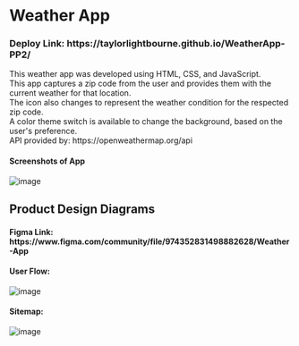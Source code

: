 <h1>Weather App</h1>
<h3>Deploy Link: https://taylorlightbourne.github.io/WeatherApp-PP2/ </h3>
<p>This weather app was developed using HTML, CSS, and JavaScript. <br>
This app captures a zip code from the user and provides them with the current weather for that location. <br>
The icon also changes to represent the weather condition for the respected zip code. <br>
A color theme switch is available to change the background, based on the user's preference. <br>
API provided by: https://openweathermap.org/api </p>

<h4>Screenshots of App</h4>

![image](https://user-images.githubusercontent.com/79942688/118004018-14d42800-b317-11eb-84d1-acc6932ba7fc.png)

<h2>Product Design Diagrams</h2>
<h4>Figma Link: https://www.figma.com/community/file/974352831498882628/Weather-App</h4>
<h4>User Flow:</h4>

![image](https://user-images.githubusercontent.com/79942688/118004194-3f25e580-b317-11eb-9ab3-cf04e7453179.png)

<h4>Sitemap:</h4>

![image](https://user-images.githubusercontent.com/79942688/118005933-d3dd1300-b318-11eb-9631-5aeecd78bdbe.png)
